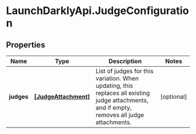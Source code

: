 # LaunchDarklyApi.JudgeConfiguration

## Properties

Name | Type | Description | Notes
------------ | ------------- | ------------- | -------------
**judges** | [**[JudgeAttachment]**](JudgeAttachment.md) | List of judges for this variation. When updating, this replaces all existing judge attachments, and if empty, removes all judge attachments.  | [optional] 


